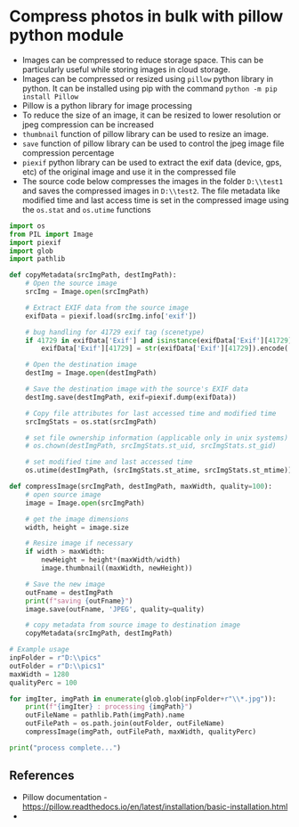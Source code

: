 # Compress photos in bulk with pillow python module
-   Images can be compressed to reduce storage space. This can be particularly useful while storing images in cloud storage.
-   Images can be compressed or resized using `pillow` python library in python. It can be installed using pip with the command `python -m pip install Pillow`
-   Pillow is a python library for image processing
-   To reduce the size of an image, it can be resized to lower resolution or jpeg compression can be increased
-   `thumbnail` function of pillow library can be used to resize an image.
-   `save` function of pillow library can be used to control the jpeg image file compression percentage
-   `piexif` python library can be used to extract the exif data (device, gps, etc) of the original image and use it in the compressed file
-   The source code below compresses the images in the folder `D:\\test1` and saves the compressed images in `D:\\test2`. The file metadata like modified time and last access time is set in the compressed image using the `os.stat` and `os.utime` functions

```python
import os
from PIL import Image
import piexif
import glob
import pathlib

def copyMetadata(srcImgPath, destImgPath):
    # Open the source image
    srcImg = Image.open(srcImgPath)

    # Extract EXIF data from the source image
    exifData = piexif.load(srcImg.info['exif'])

    # bug handling for 41729 exif tag (scenetype)
    if 41729 in exifData['Exif'] and isinstance(exifData['Exif'][41729], int):
        exifData['Exif'][41729] = str(exifData['Exif'][41729]).encode('utf-8')

    # Open the destination image
    destImg = Image.open(destImgPath)

    # Save the destination image with the source's EXIF data
    destImg.save(destImgPath, exif=piexif.dump(exifData))

    # Copy file attributes for last accessed time and modified time
    srcImgStats = os.stat(srcImgPath)

    # set file ownership information (applicable only in unix systems)
    # os.chown(destImgPath, srcImgStats.st_uid, srcImgStats.st_gid)

    # set modified time and last accessed time
    os.utime(destImgPath, (srcImgStats.st_atime, srcImgStats.st_mtime))

def compressImage(srcImgPath, destImgPath, maxWidth, quality=100):
    # open source image
    image = Image.open(srcImgPath)

    # get the image dimensions
    width, height = image.size

    # Resize image if necessary
    if width > maxWidth:
        newHeight = height*(maxWidth/width)
        image.thumbnail((maxWidth, newHeight))

    # Save the new image
    outFname = destImgPath
    print(f"saving {outFname}")
    image.save(outFname, 'JPEG', quality=quality)

    # copy metadata from source image to destination image
    copyMetadata(srcImgPath, destImgPath)

# Example usage
inpFolder = r"D:\\pics"
outFolder = r"D:\\pics1"
maxWidth = 1280
qualityPerc = 100

for imgIter, imgPath in enumerate(glob.glob(inpFolder+r"\\*.jpg")):
    print(f"{imgIter} : processing {imgPath}")
    outFileName = pathlib.Path(imgPath).name
    outFilePath = os.path.join(outFolder, outFileName)
    compressImage(imgPath, outFilePath, maxWidth, qualityPerc)

print("process complete...")

```

## References
* Pillow documentation - https://pillow.readthedocs.io/en/latest/installation/basic-installation.html
* 
<!--stackedit_data:
eyJoaXN0b3J5IjpbMTAzNjQ5ODk3MSw4MjQ1NjUxXX0=
-->